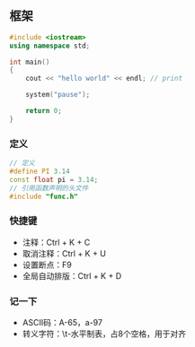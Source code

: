 ## 框架
```cpp
#include <iostream>
using namespace std;

int main()
{
	cout << "hello world" << endl; // print

	system("pause");

	return 0;
}
```
### 定义
```cpp
// 定义
#define PI 3.14
const float pi = 3.14;
// 引用函数声明的头文件
#include "func.h"
```

### 快捷键
- 注释：Ctrl + K + C
- 取消注释：Ctrl + K + U
- 设置断点：F9
- 全局自动排版：Ctrl + K + D
### 记一下
- ASCII码：A-65，a-97
- 转义字符：\t-水平制表，占8个空格，用于对齐